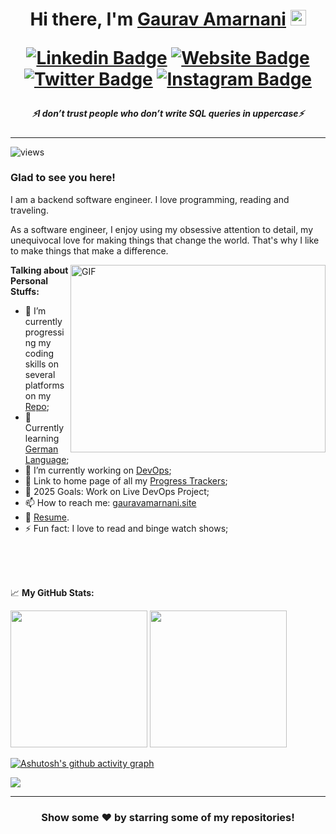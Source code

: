 <h1 align="center"> 
  Hi there, I'm <a href="https://gauravamarnani.site" target="_blank">Gaurav Amarnani</a> <img src="https://media.giphy.com/media/hvRJCLFzcasrR4ia7z/giphy.gif" width="25px">

  [![Linkedin Badge](https://img.shields.io/badge/-LinkedIn-0e76a8?style=flat-square&logo=Linkedin&logoColor=white)](https://www.linkedin.com/in/gaurav-amarnani-6bbaa51b2/)
  [![Website Badge](https://img.shields.io/badge/Website-3b5998?style=flat-square&logo=google-chrome&logoColor=white)](https://gauravamarnani.site)
  [![Twitter Badge](https://img.shields.io/badge/-Twitter-00acee?style=flat-square&logo=Twitter&logoColor=white)](https://twitter.com/gauravamarnani1)
  [![Instagram Badge](https://img.shields.io/badge/-Instagram-e4405f?style=flat-square&logo=Instagram&logoColor=white)](https://www.instagram.com/gaurav_amarnani)

</h1>

<h5 align="center">
   <i>⚡️I don’t trust people who don’t write SQL queries in uppercase⚡️</i>
</h5>

---

<p align="left"> <img src="https://komarev.com/ghpvc/?username=GauravAmarnani&color=blueviolet" alt="views" /> </p>

### Glad to see you here! &nbsp; 

I am a backend software engineer. I love programming, reading and traveling.

As a software engineer, I enjoy using my obsessive attention to detail, my unequivocal love for making things that change the world. That's why I like to make things that make a difference.

<img align="right" alt="GIF" src="https://github.com/Gapur/Gapur/blob/master/coding.gif?raw=true&autoplay=true" width="408" height="300" />
  

**Talking about Personal Stuffs:**

- 🚀 I’m currently progressing my coding skills on several platforms on my [Repo](https://github.com/GauravAmarnani/platform-coding-solutions/tree/main);
- 💬 Currently learning [German Language](https://github.com/GauravAmarnani/german-language-notes/tree/main);
- 🌱 I’m currently working on [DevOps](https://tracker.gauravamarnani.site/devops_progress.html);
- 🌱 Link to home page of all my [Progress Trackers](https://tracker.gauravamarnani.site);
- 🥅 2025 Goals: Work on Live DevOps Project; 
- 📫 How to reach me: [gauravamarnani.site](https://gauravamarnani.site)
- 📝 [Resume](https://gauravamarnani.site/resume.pdf).
- ⚡ Fun fact: I love to read and binge watch shows;

</br>
</br>
</br>

📈 **My GitHub Stats:**

<p>
  <img height="219em" src="https://github-readme-stats-sigma-five.vercel.app/api?username=GauravAmarnani&show_icons=true&hide_border=true&&count_private=true&include_all_commits=true&theme=tokyonight&showicons=true" />
  <img height="219em" src="https://github-readme-stats-sigma-five.vercel.app/api/top-langs/?username=GauravAmarnani&exclude_repo=KNN-Image-Classification&show_icons=true&hide_border=true&layout=compact&langs_count=8&theme=tokyonight&showicons=true"/>

[![Ashutosh's github activity graph](https://github-readme-activity-graph.vercel.app/graph?username=GauravAmarnani&theme=merko&days=45)](https://github.com/ashutosh00710/github-readme-activity-graph)

  <a href="https://git.io/streak-stats"><img src="https://github-readme-streak-stats.herokuapp.com?user=GauravAmarnani&theme=highcontrast&date_format=M%20j%5B%2C%20Y%5D&card_width=1100&card_height=350" /></a>

</p>

---

<div align="center">

### Show some ❤️ by starring some of my repositories!

</div>


